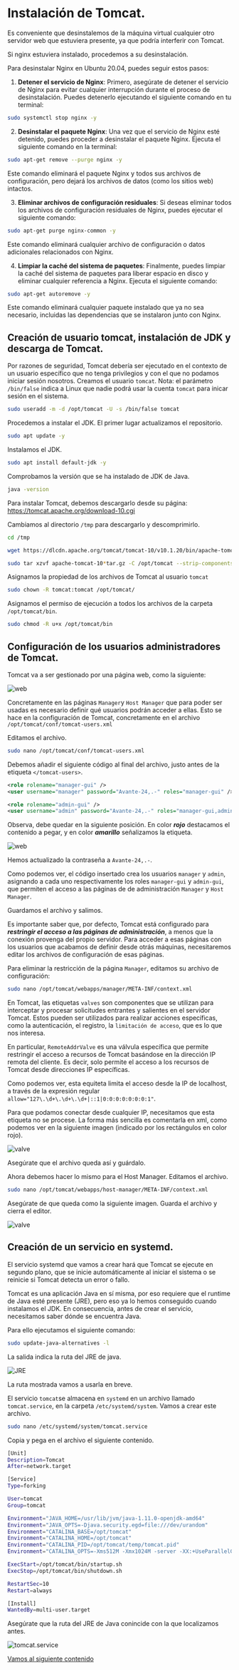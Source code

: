 # Instalación de Tomcat.

Es conveniente que desinstalemos de la máquina virtual cualquier otro servidor web que estuviera presente, ya que podría interferir con Tomcat.

Si nginx estuviera instalado, procedemos a su desinstalación.


Para desinstalar Nginx en Ubuntu 20.04, puedes seguir estos pasos:

1. **Detener el servicio de Nginx**: Primero, asegúrate de detener el servicio de Nginx para evitar cualquier interrupción durante el proceso de desinstalación. Puedes detenerlo ejecutando el siguiente comando en tu terminal:

```bash
sudo systemctl stop nginx -y
```

2. **Desinstalar el paquete Nginx**: Una vez que el servicio de Nginx esté detenido, puedes proceder a desinstalar el paquete Nginx. Ejecuta el siguiente comando en la terminal:

```bash
sudo apt-get remove --purge nginx -y
```

Este comando eliminará el paquete Nginx y todos sus archivos de configuración, pero dejará los archivos de datos (como los sitios web) intactos.

3. **Eliminar archivos de configuración residuales**: Si deseas eliminar todos los archivos de configuración residuales de Nginx, puedes ejecutar el siguiente comando:

```bash
sudo apt-get purge nginx-common -y
```

Este comando eliminará cualquier archivo de configuración o datos adicionales relacionados con Nginx.

4. **Limpiar la caché del sistema de paquetes**: Finalmente, puedes limpiar la caché del sistema de paquetes para liberar espacio en disco y eliminar cualquier referencia a Nginx. Ejecuta el siguiente comando:

```bash
sudo apt-get autoremove -y
```

Este comando eliminará cualquier paquete instalado que ya no sea necesario, incluidas las dependencias que se instalaron junto con Nginx.

## Creación de usuario tomcat, instalación de JDK y descarga de Tomcat.

Por razones de seguridad, Tomcat debería ser ejecutado en el contexto de un usuario específico que no tenga privilegios y con el que no podamos iniciar sesión nosotros. Creamos el usuario `tomcat`. Nota: el parámetro `/bin/false` indica a Linux que nadie podrá usar la cuenta `tomcat` para inicar sesión en el sistema.

```bash
sudo useradd -m -d /opt/tomcat -U -s /bin/false tomcat
```

Procedemos a instalar el JDK. El primer lugar actualizamos el repositorio.

```bash
sudo apt update -y
```

Instalamos el JDK.

```bash
sudo apt install default-jdk -y
```

Comprobamos la versión que se ha instalado de JDK de Java.

```bash
java -version
```

Para instalar Tomcat, debemos descargarlo desde su página: https://tomcat.apache.org/download-10.cgi

Cambiamos al directorio `/tmp` para descargarlo y descomprimirlo.

```bash
cd /tmp
```

```bash
wget https://dlcdn.apache.org/tomcat/tomcat-10/v10.1.20/bin/apache-tomcat-10.1.20.tar.gz
```

```bash
sudo tar xzvf apache-tomcat-10*tar.gz -C /opt/tomcat --strip-components=1
```

Asignamos la propiedad de los archivos de Tomcat al usuario `tomcat`

```bash
sudo chown -R tomcat:tomcat /opt/tomcat/
```

Asignamos el permiso de ejecución a todos los archivos de la carpeta `/opt/tomcat/bin`.

```bash
sudo chmod -R u+x /opt/tomcat/bin
```

## Configuración de los usuarios administradores de Tomcat.

Tomcat va a ser gestionado por una página web, como la siguiente:

![web](../img/030420241919.png)

Concretamente en las páginas `Manager`y `Host Manager` que para poder ser usadas es necesario definir qué usuarios podrán acceder a ellas. Esto se hace en la configuración de Tomcat, concretamente en el archivo `/opt/tomcat/conf/tomcat-users.xml`

Editamos el archivo.

```bash
sudo nano /opt/tomcat/conf/tomcat-users.xml
```

Debemos añadir el siguiente código al final del archivo, justo antes de la etiqueta `</tomcat-users>`.

```xml
<role rolename="manager-gui" />
<user username="manager" password="Avante-24,.-" roles="manager-gui" />

<role rolename="admin-gui" />
<user username="admin" password="Avante-24,.-" roles="manager-gui,admin-gui" />
```

Observa, debe quedar en la siguiente posición. En color ***rojo*** destacamos el contenido a pegar, y en color ***amarillo*** señalizamos la etiqueta.

![web](../img/030420241925.png)

Hemos actualizado la contraseña a `Avante-24,.-`. 

Como podemos ver, el código insertado crea los usuarios `manager` y `admin`, asignando a cada uno respectivamente los roles `manager-gui` y `admin-gui`, que permiten el acceso a las páginas de de administración `Manager` y `Host Manager`.

Guardamos el archivo y salimos.

Es importante saber que, por defecto, Tomcat está configurado para ***restringir el acceso a las páginas de administración***, a menos que la conexión provenga del propio servidor. Para acceder a esas páginas con los usuarios que acabamos de definir desde otrás máquinas, necesitaremos editar los archivos de configuración de esas páginas.

Para eliminar la restricción de la página `Manager`, editamos su archivo de configuración:

```bash
sudo nano /opt/tomcat/webapps/manager/META-INF/context.xml
```

En Tomcat, las etiquetas `valves` son componentes que se utilizan para interceptar y procesar solicitudes entrantes y salientes en el servidor Tomcat. Estos pueden ser utilizados para realizar acciones específicas, como la autenticación, el registro, la `limitación de acceso`, que es lo que nos interesa.

En particular, `RemoteAddrValve` es una válvula específica que permite restringir el acceso a recursos de Tomcat basándose en la dirección IP remota del cliente. Es decir, solo permite el acceso a los recursos de Tomcat desde direcciones IP específicas.

Como podemos ver, esta equiteta limita el acceso desde la IP de localhost, a través de la expresión regular `allow="127\.\d+\.\d+\.\d+|::1|0:0:0:0:0:0:0:1"`.

Para que podamos conectar desde cualquier IP, necesitamos que esta etiqueta no se procese. La forma más sencilla es comentarla en xml, como podemos ver en la siguiente imagen (indicado por los rectángulos en color rojo).

![valve](../img/030420241938.png)

Asegúrate que el archivo queda así y guárdalo.


Ahora debemos hacer lo mismo para el Host Manager. Editamos el archivo.

```bash
sudo nano /opt/tomcat/webapps/host-manager/META-INF/context.xml
```

Asegúrate de que queda como  la siguiente imagen. Guarda el archivo y cierra el editor.

![valve](../img/030420241947.png)


## Creación de un servicio en systemd.

El servicio systemd que vamos a crear hará que Tomcat se ejecute en segundo plano, que se inicie automáticamente al iniciar el sistema o se reinicie si Tomcat detecta un error o fallo.

Tomcat es una aplicación Java en sí misma, por eso requiere que el runtime de  Java esté presente (JRE), pero eso ya lo hemos conseguido cuando instalamos el JDK. En consecuencia, antes de crear el servicio, necesitamos saber dónde se encuentra Java. 

Para ello ejecutamos el siguiente comando:

```bash
sudo update-java-alternatives -l
```

La salida indica la ruta del JRE de java.

![JRE](../img/030420241954.png)

La ruta mostrada vamos a usarla en breve.

El servicio `tomcat`se almacena en `systemd` en un archivo llamado `tomcat.service`, en la carpeta `/etc/systemd/system`. Vamos a crear este archivo.

```bash
sudo nano /etc/systemd/system/tomcat.service
```

Copia y pega en el archivo el siguiente contenido.

```bash
[Unit]
Description=Tomcat
After=network.target

[Service]
Type=forking

User=tomcat
Group=tomcat

Environment="JAVA_HOME=/usr/lib/jvm/java-1.11.0-openjdk-amd64"
Environment="JAVA_OPTS=-Djava.security.egd=file:///dev/urandom"
Environment="CATALINA_BASE=/opt/tomcat"
Environment="CATALINA_HOME=/opt/tomcat"
Environment="CATALINA_PID=/opt/tomcat/temp/tomcat.pid"
Environment="CATALINA_OPTS=-Xms512M -Xmx1024M -server -XX:+UseParallelGC"

ExecStart=/opt/tomcat/bin/startup.sh
ExecStop=/opt/tomcat/bin/shutdown.sh

RestartSec=10
Restart=always

[Install]
WantedBy=multi-user.target
```

Asegúrate que la ruta del JRE de Java conincide con la que localizamos antes.

![tomcat.service](../img/030420242000.png)



[Vamos al siguiente contenido](./10-C.md)